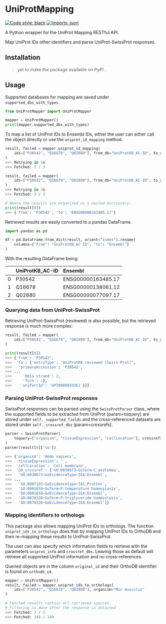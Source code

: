 # UniProtMapping
[![Code style: black](https://img.shields.io/badge/code%20style-black-black?style=flat-square)](https://github.com/psf/black)
[![Imports: isort](https://img.shields.io/badge/%20imports-isort-%231674b1?style=flat-square&labelColor=ef8336)](https://pycqa.github.io/isort/)

A Python wrapper for the UniProt Mapping RESTful API.

Map UniProt IDs other identifiers and parse UniProt-SwissProt responses.

## Installation

> yet to make the package available on PyPI...


## Usage

Supported databases for mapping are saved under `supported_dbs_with_types`.
``` Python
from UniProtMapper import UniProtMapper

mapper = UniProtMapper()
print(mapper.supported_dbs_with_types)
```

To map a list of UniProt IDs to Ensembl IDs, either the user can either call the object directly or use the `uniprot_id_mapping` method.
``` Python
result, failed = mapper.uniprot_id_mapping(
    ids=["P30542", "Q16678", "Q02880"], from_db="UniProtKB_AC-ID", to_db="Ensembl"
)
>>> Retrying in 3s
>>> Fetched: 3 / 3

result, failed = mapper(
    ids=["P30542", "Q16678", "Q02880"], from_db="UniProtKB_AC-ID", to_db="Ensembl"
)
>>> Retrying in 3s
>>> Fetched: 3 / 3

# Where the results are organized as a nested dictionary:
print(result[0])
>>> {'from': 'P30542', 'to': 'ENSG00000163485.17'}
```

Retrieved results are easily converted to a pandas DataFrame.
``` Python
import pandas as pd

df = pd.DataFrame.from_dict(result, orient="index").rename(
    columns={"from": "UniProtKB_AC-ID", "to": "Ensembl"}
)
```
With the resulting DataFrame being:

|    | UniProtKB_AC-ID   | Ensembl            |
|---:|:------------------|:-------------------|
|  0 | P30542            | ENSG00000163485.17 |
|  1 | Q16678            | ENSG00000138061.12 |
|  2 | Q02880            | ENSG00000077097.17 |

### Querying data from UniProt-SwissProt

Retrieving UniProt-SwissProt (reviewed) is also possible, but the retrieved response is much more complex:

``` Python
result, failed = mapper(
    ids=["P30542", "Q16678", "Q02880"], from_db="UniProtKB_AC-ID", to_db="UniProtKB-Swiss-Prot"
)

print(result[0])
>>> {'from': 'P30542',
>>>  'to': {'entryType': 'UniProtKB reviewed (Swiss-Prot)',
>>>   'primaryAccession': 'P30542',
>>> ...
>>>     'Beta strand': 2,
>>>     'Turn': 1},
>>>    'uniParcId': 'UPI00000503E1'}}}
```
### Parsing UniProt-SwissProt responses

SwissProt responses can be parsed using the `SwissProtParser` class, where the supported fields to be extracted from UniProt (param=toquery) are stored under `self._supported_fields` and the cross-referenced datasets are stored under `self._crossref_dbs` (param=crossrefs).


``` Python
parser = SwissProtParser(
    toquery=["organism", "tissueExpression", "cellLocation"], crossrefs=["GO"]
)
parser(result[0]['to'])

>>> {'organism': 'Homo sapiens',
>>>  'tissueExpression': '',
>>>  'cellLocation': 'Cell membrane',
>>>  'GO_crossref': ['GO:0030673~GoTerm~C:axolemma',
>>>   'GO:0030673~GoEvidenceType~IEA:Ensembl',
>>> ...
>>>   'GO:0007165~GoEvidenceType~TAS:ProtInc',
>>>   'GO:0001659~GoTerm~P:temperature homeostasis',
>>>   'GO:0001659~GoEvidenceType~IEA:Ensembl',
>>>   'GO:0070328~GoTerm~P:triglyceride homeostasis',
>>>   'GO:0070328~GoEvidenceType~IEA:Ensembl']}
```

### Mapping identifiers to orthologs

This package also allows mapping UniProt IDs to orthologs. The function `uniprot_ids_to_orthologs` does that by mapping UniProt IDs to OrthoDB and then re-mapping these results to UniProt-SwissProt.

The user can also specify which information fields to retrieve with the parameters `uniprot_info` and `crossref_dbs`. Leaving those as default will retrieve all supported UniProt information and no cross-references.

Queried objects are in the column `original_id` and their OrthoDB identifier is found on `orthodb_id`.
``` Python
mapper = UniProtMapper()
result, failed = mapper.uniprot_ids_to_orthologs(
    ids=["P30542", "Q16678", "Q02880"], organism="Mus musculus"
)

# Fetched results contain all retrieved species.
# Filtering is done after the response is obtained
>>> Fetched: 3 / 3
>>> Fetched: 349 / 349
```